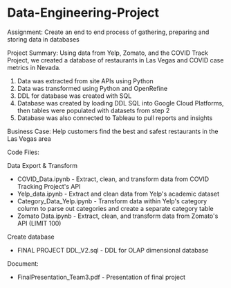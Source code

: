 # Data-Engineering-Project
Assignment: Create an end to end process of gathering, preparing and storing data in databases

Project Summary: Using data from Yelp, Zomato, and the COVID Track Project, we created a database of restaurants in Las Vegas and COVID case metrics in Nevada.
  1. Data was extracted from site APIs using Python
  2. Data was transformed using Python and OpenRefine
  3. DDL for database was created with SQL
  4. Database was created by loading DDL SQL into Google Cloud Platforms, then tables were populated with datasets from step 2
  5. Database was also connected to Tableau to pull reports and insights

Business Case: Help customers find the best and safest restaurants in the Las Vegas area

Code Files:
  
  Data Export & Transform
  - COVID_Data.ipynb - Extract, clean, and transform data from COVID Tracking Project's API
  - Yelp_data.ipynb - Extract and clean data from Yelp's academic dataset
  - Category_Data_Yelp.ipynb - Transform data within Yelp's category column to parse out categories and create a separate category table
  - Zomato Data.ipynb - Extract, clean, and transform data from Zomato's API (LIMIT 100)
  
  Create database
  - FINAL PROJECT DDL_V2.sql - DDL for OLAP dimensional database
  
Document:  
  - FinalPresentation_Team3.pdf - Presentation of final project
  
  
  
